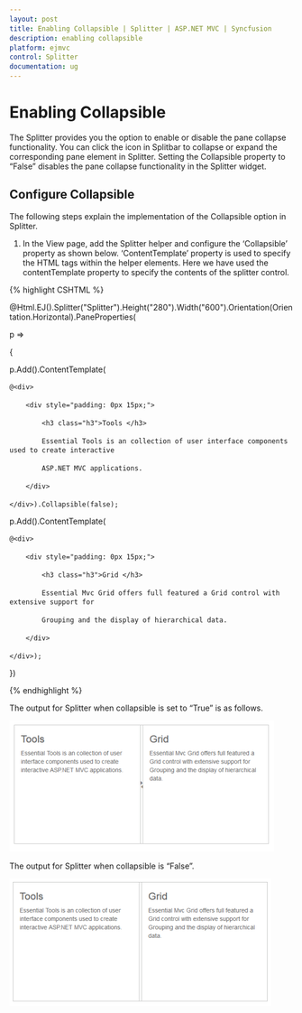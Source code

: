 ```yaml
---
layout: post
title: Enabling Collapsible | Splitter | ASP.NET MVC | Syncfusion
description: enabling collapsible
platform: ejmvc
control: Splitter
documentation: ug
---
```


# Enabling Collapsible

The Splitter provides you the option to enable or disable the pane collapse functionality. You can click the icon in Splitbar to collapse or expand the corresponding pane element in Splitter. Setting the Collapsible property to “False” disables the pane collapse functionality in the Splitter widget.

## Configure Collapsible

The following steps explain the implementation of the Collapsible option in Splitter.

1. In the View page, add the Splitter helper and configure the ‘Collapsible’ property as shown below. ‘ContentTemplate’ property is used to specify the HTML tags within the helper elements. Here we have used the contentTemplate property to specify the contents of the splitter control.





{% highlight CSHTML %}

@Html.EJ().Splitter("Splitter").Height("280").Width("600").Orientation(Orientation.Horizontal).PaneProperties(

p =>

{

p.Add().ContentTemplate(

	@<div>

		<div style="padding: 0px 15px;">

			<h3 class="h3">Tools </h3>

			Essential Tools is an collection of user interface components used to create interactive

			ASP.NET MVC applications.

		</div>

	</div>).Collapsible(false);

p.Add().ContentTemplate(

	@<div>

		<div style="padding: 0px 15px;">

			<h3 class="h3">Grid </h3>

			Essential Mvc Grid offers full featured a Grid control with extensive support for

			Grouping and the display of hierarchical data.

		</div>

	</div>);

})


{% endhighlight %}


The output for Splitter when collapsible is set to “True” is as follows.


![](Enabling-Collapsible_images/Enabling-Collapsible_img1.png)



The output for Splitter when collapsible is “False”.

![](Enabling-Collapsible_images/Enabling-Collapsible_img2.png)



